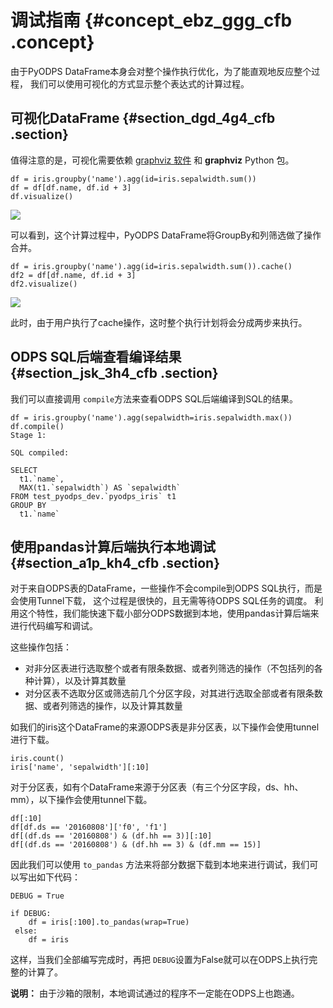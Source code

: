 # 调试指南 {#concept_ebz_ggg_cfb .concept}

由于PyODPS DataFrame本身会对整个操作执行优化，为了能直观地反应整个过程， 我们可以使用可视化的方式显示整个表达式的计算过程。

## 可视化DataFrame {#section_dgd_4g4_cfb .section}

值得注意的是，可视化需要依赖 [graphviz 软件](http://www.graphviz.org/Download..php) 和 **graphviz** Python 包。

```
df = iris.groupby('name').agg(id=iris.sepalwidth.sum())
df = df[df.name, df.id + 3]
df.visualize()
```

![](http://static-aliyun-doc.oss-cn-hangzhou.aliyuncs.com/assets/img/21191/154345853411731_zh-CN.png)

可以看到，这个计算过程中，PyODPS DataFrame将GroupBy和列筛选做了操作合并。

```
df = iris.groupby('name').agg(id=iris.sepalwidth.sum()).cache()
df2 = df[df.name, df.id + 3]
df2.visualize()
```

![](http://static-aliyun-doc.oss-cn-hangzhou.aliyuncs.com/assets/img/21191/154345853411732_zh-CN.png)

此时，由于用户执行了cache操作，这时整个执行计划将会分成两步来执行。

## ODPS SQL后端查看编译结果 {#section_jsk_3h4_cfb .section}

我们可以直接调用 `compile`方法来查看ODPS SQL后端编译到SQL的结果。

```
df = iris.groupby('name').agg(sepalwidth=iris.sepalwidth.max())
df.compile()
Stage 1:

SQL compiled:

SELECT
  t1.`name`,
  MAX(t1.`sepalwidth`) AS `sepalwidth`
FROM test_pyodps_dev.`pyodps_iris` t1
GROUP BY
  t1.`name`
```

## 使用pandas计算后端执行本地调试 {#section_a1p_kh4_cfb .section}

对于来自ODPS表的DataFrame，一些操作不会compile到ODPS SQL执行，而是会使用Tunnel下载， 这个过程是很快的，且无需等待ODPS SQL任务的调度。 利用这个特性，我们能快速下载小部分ODPS数据到本地，使用pandas计算后端来进行代码编写和调试。

这些操作包括：

-   对非分区表进行选取整个或者有限条数据、或者列筛选的操作（不包括列的各种计算），以及计算其数量
-   对分区表不选取分区或筛选前几个分区字段，对其进行选取全部或者有限条数据、或者列筛选的操作，以及计算其数量

如我们的iris这个DataFrame的来源ODPS表是非分区表，以下操作会使用tunnel进行下载。

```
iris.count()
iris['name', 'sepalwidth'][:10]
```

对于分区表，如有个DataFrame来源于分区表（有三个分区字段，ds、hh、mm），以下操作会使用tunnel下载。

```
df[:10]
df[df.ds == '20160808']['f0', 'f1']
df[(df.ds == '20160808') & (df.hh == 3)][:10]
df[(df.ds == '20160808') & (df.hh == 3) & (df.mm == 15)]
```

因此我们可以使用 `to_pandas` 方法来将部分数据下载到本地来进行调试，我们可以写出如下代码：

```
DEBUG = True
```

```
if DEBUG:
    df = iris[:100].to_pandas(wrap=True)
 else:
    df = iris
```

这样，当我们全部编写完成时，再把 `DEBUG`设置为False就可以在ODPS上执行完整的计算了。

**说明：** 由于沙箱的限制，本地调试通过的程序不一定能在ODPS上也跑通。

